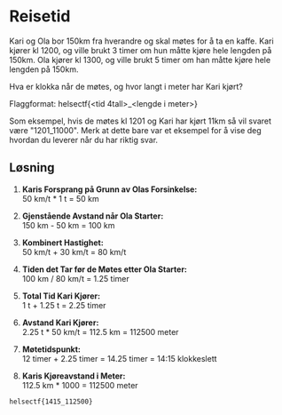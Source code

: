 # Reisetid
Kari og Ola bor 150km fra hverandre og skal møtes for å ta en kaffe. Kari kjører kl 1200, og ville brukt 3 timer om hun måtte kjøre hele lengden på 150km. Ola kjører kl 1300, og ville brukt 5 timer om han måtte kjøre hele lengden på 150km.

Hva er klokka når de møtes, og hvor langt i meter har Kari kjørt?

Flaggformat: helsectf{\<tid 4tall\>\_\<lengde i meter\>}

Som eksempel, hvis de møtes kl 1201 og Kari har kjørt 11km så vil svaret være "1201_11000". Merk at dette bare var et eksempel for å vise deg hvordan du leverer når du har riktig svar.

## Løsning
1. **Karis Forsprang på Grunn av Olas Forsinkelse:**  
   50 km/t * 1 t = 50 km

2. **Gjenstående Avstand når Ola Starter:**  
   150 km - 50 km = 100 km

3. **Kombinert Hastighet:**  
   50 km/t + 30 km/t = 80 km/t

4. **Tiden det Tar før de Møtes etter Ola Starter:**  
   100 km / 80 km/t = 1.25 timer

5. **Total Tid Kari Kjører:**  
   1 t + 1.25 t = 2.25 timer

6. **Avstand Kari Kjører:**  
   2.25 t * 50 km/t = 112.5 km = 112500 meter

7. **Møtetidspunkt:**  
   12 timer + 2.25 timer = 14.25 timer = 14:15 klokkeslett

8. **Karis Kjøreavstand i Meter:**  
   112.5 km * 1000 = 112500 meter

`helsectf{1415_112500}`
